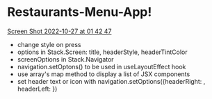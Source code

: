 # Restaurants-Menu-App!
[Screen Shot 2022-10-27 at 01 42 47](https://user-images.githubusercontent.com/87828913/198222130-df97105d-424d-4b32-add7-5618220d94a9.png)
- change style on press
- options in Stack.Screen: title, headerStyle, headerTintColor
- screenOptions in Stack.Navigator
- navigation.setOptons() to be used in useLayoutEffect hook
- use array's map method to display a list of JSX components
- set header text or icon with navigation.setOptions({headerRight: <JSX component>, headerLeft: <JSX component>})

